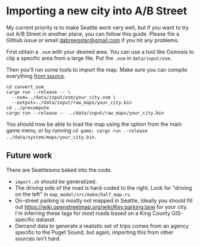 # Importing a new city into A/B Street

My current priority is to make Seattle work very well, but if you want to try
out A/B Street in another place, you can follow this guide. Please file a Github
issue or email <dabreegster@gmail.com> if you hit any problems.

First obtain a `.osm` with your desired area. You can use a tool like Osmosis to
clip a specific area from a large file. Put the `.osm` in `data/input/osm`.

Then you'll run some tools to import the map. Make sure you can compile
everything [from source](INSTRUCTIONS.md).

```
cd convert_osm
cargo run --release -- \
  --osm=../data/input/osm/your_city.osm \
  --output=../data/input/raw_maps/your_city.bin
cd ../precompute
cargo run --release -- ../data/input/raw_maps/your_city.bin
```

You should now be able to load the map using the option from the main game menu,
or by running `cd game; cargo run --release ../data/system/maps/your_city.bin`.

## Future work

There are Seattleisms baked into the code.

- `import.sh` should be generalized.
- The driving side of the road is hard-coded to the right. Look for "driving on
  the left" in `map_model/src/make/half_map.rs`.
- On-street parking is mostly not mapped in Seattle. Ideally you should fill out
  https://wiki.openstreetmap.org/wiki/Key:parking:lane for your city. I'm
  inferring these tags for most roads based on a King County GIS-specific
  dataset.
- Demand data to generate a realistic set of trips comes from an agency specific
  to the Puget Sound, but again, importing this from other sources isn't hard.
